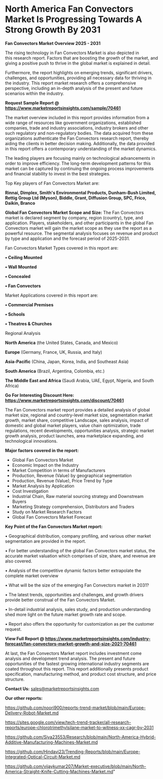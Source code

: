 # North America Fan Convectors Market Is Progressing Towards A Strong Growth By 2031

<Strong> Fan Convectors Market Overview 2025 - 2031</strong>

The rising technology in Fan Convectors Market is also depicted in this research report. Factors that are boosting the growth of the market, and giving a positive push to thrive in the global market is explained in detail.

Furthermore, the report highlights on emerging trends, significant drivers, challenges, and opportunities, providing all necessary data for thriving in the industry. This report market research offers a comprehensive perspective, including an in-depth analysis of the present and future scenarios within the industry.

<strong>Request Sample Report @ <a href=https://www.marketreportsinsights.com/sample/70461>https://www.marketreportsinsights.com/sample/70461</a></strong>

The market overview included in this report provides information from a wide range of resources like government organizations, established companies, trade and industry associations, industry brokers and other such regulatory and non-regulatory bodies. The data acquired from these organizations authenticate the Fan Convectors research report, thereby aiding the clients in better decision making. Additionally, the data provided in this report offers a contemporary understanding of the market dynamics.

The leading players are focusing mainly on technological advancements in order to improve efficiency. The long-term development patterns for this market can be captured by continuing the ongoing process improvements and financial stability to invest in the best strategies.

Top Key players of Fan Convectors Market are:

<strong>Rinnai, Dimplex, Smith&#39;s Environmental Products, Dunham-Bush Limited, Rettig Group Ltd (Myson), Biddle, Grant, Diffusion Group, SPC, Frico, Daikin, Branco</strong>

<strong><b>Global Fan Convectors Market Scope and Size:</b></strong>
The Fan Convectors market is declared segment by company, region (country), type, and application. Players, stakeholders, and other participants in the global Fan Convectors market will gain the market scope as they use the report as a powerful resource. The segmental analysis focuses on revenue and product by type and application and the forecast period of 2025-2031.

Fan Convectors Market Types covered in this report are:

<strong>• Ceiling Mounted

• Wall Mounted

• Concealed

• Fan Convectors</strong>

Market Applications covered in this report are:

<strong>• Commercial Premises

• Schools

• Theatres & Churches</strong> 

Regional Analysis

<strong>North America</strong> (the United States, Canada, and Mexico)

<strong>Europe</strong> (Germany, France, UK, Russia, and Italy)

<strong>Asia-Pacific</strong> (China, Japan, Korea, India, and Southeast Asia)

<strong>South America</strong> (Brazil, Argentina, Colombia, etc.)

<strong>The Middle East and Africa</strong> (Saudi Arabia, UAE, Egypt, Nigeria, and South Africa)

<strong>Go For Interesting Discount Here: <a href=https://www.marketreportsinsights.com/discount/70461>https://www.marketreportsinsights.com/discount/70461</a></strong>

The Fan Convectors market report provides a detailed analysis of global market size, regional and country-level market size, segmentation market growth, market share, competitive Landscape, sales analysis, impact of domestic and global market players, value chain optimization, trade regulations, recent developments, opportunities analysis, strategic market growth analysis, product launches, area marketplace expanding, and technological innovations.

<strong><b>Major factors covered in the report:</b></strong>
<ul>
  <li>Global Fan Convectors Market </li>
  <li>Economic Impact on the Industry</li>
  <li>Market Competition in terms of Manufacturers</li>
  <li>Production, Revenue (Value) by geographical segmentation</li>
  <li>Production, Revenue (Value), Price Trend by Type</li>
  <li>Market Analysis by Application</li>
  <li>Cost Investigation</li>
  <li>Industrial Chain, Raw material sourcing strategy and Downstream Buyers</li>
  <li>Marketing Strategy comprehension, Distributors and Traders</li>
  <li>Study on Market Research Factors</li>
  <li>Global Fan Convectors Market Forecast</li>
</ul>

<strong><b>Key Point of the Fan Convectors Market report:</b></strong>

• Geographical distribution, company profiling, and various other market segmentation are provided in the report.

• For better understanding of the global Fan Convectors market status, the accurate market valuation which comprises of size, share, and revenue are also covered.

• Analysis of the competitive dynamic factors better extrapolate the complete market overview

• What will be the size of the emerging Fan Convectors market in 2031?

• The latest trends, opportunities and challenges, and growth drivers provide better construal of the Fan Convectors Market.

• In-detail industrial analysis, sales study, and production understanding shed more light on the future market growth rate and scope.

• Report also offers the opportunity for customization as per the customer request.

<strong><b>View Full Report @ <a href=https://www.marketreportsinsights.com/industry-forecast/fan-convectors-market-growth-and-size-2021-70461>https://www.marketreportsinsights.com/industry-forecast/fan-convectors-market-growth-and-size-2021-70461</a></b></strong>


At last, the Fan Convectors Market report includes investment come analysis and development trend analysis. The present and future opportunities of the fastest growing international industry segments are coated throughout this report. This report additionally presents product specification, manufacturing method, and product cost structure, and price structure.

<strong>Contact Us:</strong>
sales@marketreportsinsights.com

<strong>Our other reports:</strong>

<a href=https://github.com/noori900/reports-trend-market/blob/main/Europe-Delivery-Robot-Market.md>https://github.com/noori900/reports-trend-market/blob/main/Europe-Delivery-Robot-Market.md</a>

<a href=https://sites.google.com/view/tech-trend-tracker/all-research-reports/europe-chlorotrimethylsilane-market-to-witness-xx-cagr-by-2031>https://sites.google.com/view/tech-trend-tracker/all-research-reports/europe-chlorotrimethylsilane-market-to-witness-xx-cagr-by-2031</a>

<a href=https://github.com/Siya23553/Research/blob/main/North-America-Hybrid-Additive-Manufacturing-Machines-Market.md>https://github.com/Siya23553/Research/blob/main/North-America-Hybrid-Additive-Manufacturing-Machines-Market.md</a>

<a href=https://github.com/Hindavi23/Trending-Reports/blob/main/Europe-Integrated-Optical-Circuit-Market.md>https://github.com/Hindavi23/Trending-Reports/blob/main/Europe-Integrated-Optical-Circuit-Market.md</a>

<a href=https://github.com/vijaykumar207/Market-executive/blob/main/North-America-Straight-Knife-Cutting-Machines-Market.md>https://github.com/vijaykumar207/Market-executive/blob/main/North-America-Straight-Knife-Cutting-Machines-Market.md</a>"
